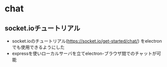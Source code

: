 # chat
## socket.ioチュートリアル
- socket.ioのチュートリアル(https://socket.io/get-started/chat/) をelectronでも使用できるようにした
- expressを使いローカルサーバを立てelectron-ブラウザ間でのチャットが可能
